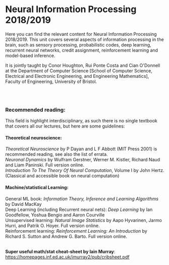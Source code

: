 # Neural Information Processing 2018/2019

Here you can find the relevant content for Neural Information Processing 2018/2019. This unit covers several aspects of information processing in the brain, such as sensory processing, probabilistic codes, deep learning, recurrent neural networks, credit assignment, reinforcement learning and model-based inference.

It is jointly taught by Conor Houghton, Rui Ponte Costa and Cian O'Donnell at the Department of Computer Science [School of Computer Science, Electrical and Electronic Engineering, and Engineering Mathematics], Faculty of Engineering, University of Bristol.

<br><br>
### Recommended reading:
This field is highlight interdisciplinary, as such there is no single textbook that covers all our lectures, but here are some guidelines:

#### Theoretical neuroscience:
*Theoretical Neuroscience* by P Dayan and L F Abbott (MIT Press 2001) is recommended reading, see also the list of errata.<br>
*Neuronal Dynamics* by Wulfram Gerstner, Werner M. Kistler, Richard Naud and Liam Paninski. Full version online. <br>
*Introduction To The Theory Of Neural Computation*, Volume I by John Hertz. (Classical and accessible book on neural computation)<br>

#### Machine/statistical Learning:
General ML book: *Information Theory, Inference and Learning Algorithms* by David MacKay<br>
Deep Learning (including Recurrent neural nets): *Deep Learning* by Ian Goodfellow, Yoshua Bengio and Aaron Courville<br>
Unsupervised learning: *Natural Image Statistics* by Aapo Hyvarinen, Jarmo Hurri, and Patrik O. Hoyer. Full version online.<br>
Reinforcement learning: *Reinforcement Learning: An Introduction* by Richard S. Sutton and Andrew G. Barto. Full version online.<br><br>
<!---  ---> 
**Super useful math/stat cheat-sheet by Iain Murray**:<br> https://homepages.inf.ed.ac.uk/imurray2/pub/cribsheet.pdf
